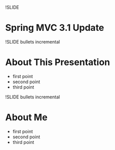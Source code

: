 !SLIDE 

# Spring MVC 3.1 Update #

!SLIDE bullets incremental

# About This Presentation #

* first point
* second point
* third point

!SLIDE bullets incremental

# About Me #

* first point
* second point
* third point
